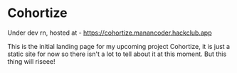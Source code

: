 # Cohortize
Under dev rn, hosted at  - https://cohortize.manancoder.hackclub.app

This is the initial landing page for my upcoming project Cohortize, it is just a static site for now so there isn't a lot to tell about it at this moment. But this thing will riseee!
